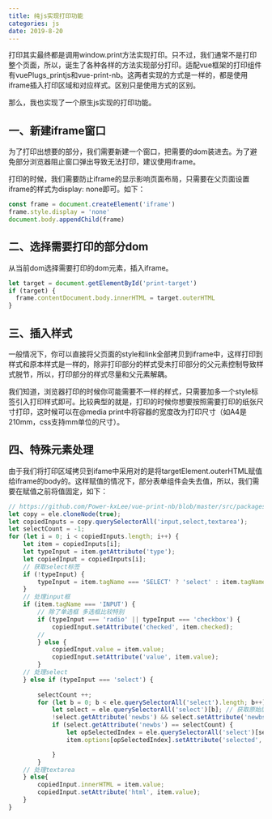 ```yaml
---
title: 纯js实现打印功能
categories: js
date: 2019-8-20
--- 
```


打印其实最终都是调用window.print方法实现打印。只不过，我们通常不是打印整个页面，所以，诞生了各种各样的方法实现部分打印。适配vue框架的打印组件有vuePlugs_printjs和vue-print-nb。这两者实现的方式是一样的，都是使用iframe插入打印区域和对应样式。区别只是使用方式的区别。

那么，我也实现了一个原生js实现的打印功能。

## 一、新建iframe窗口
为了打印出想要的部分，我们需要新建一个窗口，把需要的dom装进去。为了避免部分浏览器阻止窗口弹出导致无法打印，建议使用iframe。

打印的时候，我们需要防止iframe的显示影响页面布局，只需要在父页面设置iframe的样式为display: none即可。如下：

```javascript
const frame = document.createElement('iframe')
frame.style.display = 'none'
document.body.appendChild(frame)
```

## 二、选择需要打印的部分dom

从当前dom选择需要打印的dom元素，插入iframe。

```javascript
let target = document.getElementById('print-target')
if (target) {
  frame.contentDocument.body.innerHTML = target.outerHTML
}
```

## 三、插入样式

一般情况下，你可以直接将父页面的style和link全部拷贝到iframe中，这样打印到样式和原本样式是一样的，除非打印部分的样式受未打印部分的父元素控制导致样式脱节，所以，打印部分的样式尽量和父元素解耦。

我们知道，浏览器打印的时候你可能需要不一样的样式，只需要加多一个style标签引入打印样式即可。比较典型的就是，打印的时候你想要按照需要打印的纸张尺寸打印，这时候可以在@media print中将容器的宽度改为打印尺寸（如A4是210mm，css支持mm单位的尺寸）。

## 四、特殊元素处理

由于我们将打印区域拷贝到ifame中采用对的是将targetElement.outerHTML赋值给iframe的body的。这样赋值的情况下，部分表单组件会失去值，所以，我们需要在赋值之前将值固定，如下：

```javascript
// https://github.com/Power-kxLee/vue-print-nb/blob/master/src/packages/printarea.js
let copy = ele.cloneNode(true);
let copiedInputs = copy.querySelectorAll('input,select,textarea');
let selectCount = -1;
for (let i = 0; i < copiedInputs.length; i++) {
    let item = copiedInputs[i];
    let typeInput = item.getAttribute('type');
    let copiedInput = copiedInputs[i];
    // 获取select标签
    if (!typeInput) {
        typeInput = item.tagName === 'SELECT' ? 'select' : item.tagName === 'TEXTAREA' ? 'textarea' : '';
    }
    // 处理input框
    if (item.tagName === 'INPUT') {
        // 除了单选框 多选框比较特别
        if (typeInput === 'radio' || typeInput === 'checkbox') {
            copiedInput.setAttribute('checked', item.checked);
        // 
        } else {
            copiedInput.value = item.value;
            copiedInput.setAttribute('value', item.value);
        } 
    // 处理select
    } else if (typeInput === 'select') {
        
        selectCount ++;
        for (let b = 0; b < ele.querySelectorAll('select').length; b++) {
            let select = ele.querySelectorAll('select')[b]; // 获取原始层每一个select
            !select.getAttribute('newbs') && select.setAttribute('newbs', b) // 添加标识
            if (select.getAttribute('newbs') == selectCount) {
                let opSelectedIndex = ele.querySelectorAll('select')[selectCount].selectedIndex;
                item.options[opSelectedIndex].setAttribute('selected', true);

            }
        }
    // 处理textarea
    } else{
        copiedInput.innerHTML = item.value;
        copiedInput.setAttribute('html', item.value);
    }
}
```
